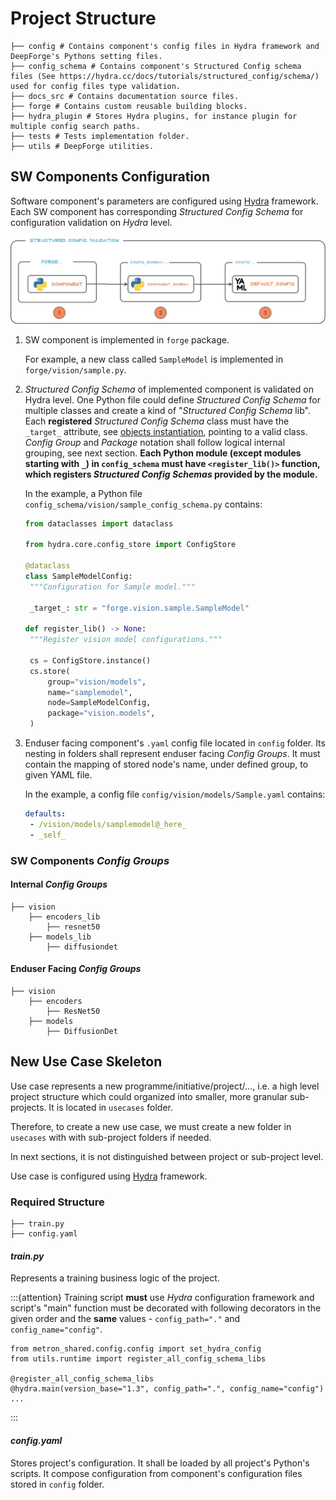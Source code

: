 # Project Structure

```shell
├── config # Contains component's config files in Hydra framework and DeepForge's Pythons setting files.
├── config_schema # Contains component's Structured Config schema files (See https://hydra.cc/docs/tutorials/structured_config/schema/) used for config files type validation.
├── docs_src # Contains documentation source files.
├── forge # Contains custom reusable building blocks.
├── hydra_plugin # Stores Hydra plugins, for instance plugin for multiple config search paths.
├── tests # Tests implementation folder.
├── utils # DeepForge utilities.
```

## SW Components Configuration

Software component's parameters are configured using [Hydra](https://hydra.cc/) framework. Each SW component has corresponding *Structured Config Schema* for configuration validation on *Hydra* level.

![Structured Config Schema Flow](../imgs/structured_configs_workflow.jpg)

1. SW component is implemented in `forge` package.


   For example, a new class called `SampleModel` is implemented in `forge/vision/sample.py`.

2. *Structured Config Schema* of implemented component is validated on Hydra level. One Python file could define *Structured Config Schema* for multiple classes and create a kind of "*Structured Config Schema* lib". Each **registered** *Structured Config Schema* class must have the `_target_` attribute, see [objects instantiation](https://hydra.cc/docs/advanced/instantiate_objects/overview/), pointing to a valid class. *Config Group* and *Package* notation shall follow logical internal grouping, see next section. **Each Python module (except modules starting with `_`) in `config_schema` must have `<register_lib()>` function, which registers *Structured Config Schemas* provided by the module.**


   In the example, a Python file `config_schema/vision/sample_config_schema.py` contains:

   ```python
   from dataclasses import dataclass

   from hydra.core.config_store import ConfigStore

   @dataclass
   class SampleModelConfig:
    """Configuration for Sample model."""

    _target_: str = "forge.vision.sample.SampleModel"

   def register_lib() -> None:
    """Register vision model configurations."""

    cs = ConfigStore.instance()
    cs.store(
        group="vision/models",
        name="samplemodel",
        node=SampleModelConfig,
        package="vision.models",
    )

   ```

3. Enduser facing component's `.yaml` config file located in `config` folder. Its nesting in folders shall represent enduser facing *Config Groups*. It must contain the mapping of stored node's name, under defined group, to given YAML file.

   In the example, a config file `config/vision/models/Sample.yaml` contains:

   ```yaml
   defaults:
    - /vision/models/samplemodel@_here_
    - _self_
   ```

### SW Components *Config Groups*

#### Internal *Config Groups*

```shell
├── vision
    ├── encoders_lib
        ├── resnet50
    ├── models_lib
        ├── diffusiondet
```

#### Enduser Facing *Config Groups*

```shell
├── vision
    ├── encoders
        ├── ResNet50
    ├── models
        ├── DiffusionDet
```

## New Use Case Skeleton

Use case represents a new programme/initiative/project/..., i.e. a high level project structure which could organized into smaller, more granular sub-projects. It is located in `usecases` folder.

Therefore, to create a new use case, we must create a new folder in `usecases` with with sub-project folders if needed.

In next sections, it is not distinguished between project or sub-project level.

Use case is configured using [Hydra](https://hydra.cc/) framework.

### Required Structure

```shell
├── train.py
├── config.yaml
```

#### *train.py*

Represents a training business logic of the project.

:::{attention}
Training script **must** use *Hydra* configuration framework and script's "main" function must be decorated with following decorators in the given order and the **same** values - `config_path="."` and `config_name="config"`.

```shell 
from metron_shared.config.config import set_hydra_config
from utils.runtime import register_all_config_schema_libs

@register_all_config_schema_libs
@hydra.main(version_base="1.3", config_path=".", config_name="config")
...
```

:::

#### *config.yaml*

Stores project's configuration. It shall be loaded by all project's Python's scripts. It compose configuration from component's configuration files stored in `config` folder.